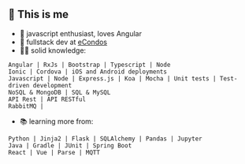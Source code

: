 ## :ghost: This is me
- 🧠 javascript enthusiast, loves Angular
- :office: fullstack dev at [eCondos](https://econdos.com.br)
- 👨‍💻 solid knowledge:
```
Angular | RxJs | Bootstrap | Typescript | Node
Ionic | Cordova | iOS and Android deployments
Javascript | Node | Express.js | Koa | Mocha | Unit tests | Test-driven development
NoSQL & MongoDB | SQL & MySQL
API Rest | API RESTful
RabbitMQ | 

```
- 📚 learning more from:
```
Python | Jinja2 | Flask | SQLAlchemy | Pandas | Jupyter
Java | Gradle | JUnit | Spring Boot
React | Vue | Parse | MQTT
```
